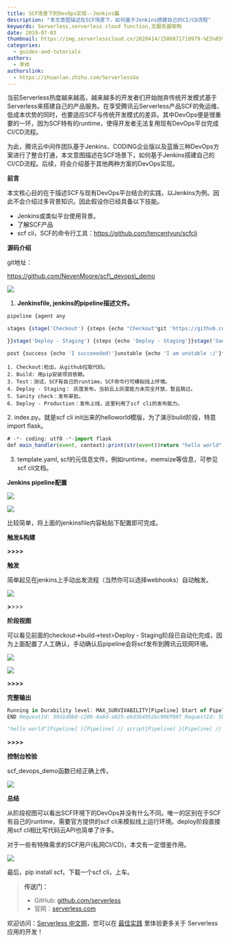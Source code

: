 ```yaml
---
title: SCF场景下的DevOps实现--Jenkins篇
description: "本文意图描述在SCF场景下，如何基于Jenkins搭建自己的CI/CD流程"
keywords: Serverless,serverless cloud function,无服务器架构
date: 2019-07-03
thumbnail: https://img.serverlesscloud.cn/2020414/1586871710979-%E5%85%AC%E5%85%B1%E7%94%A8.png
categories:
  - guides-and-tutorials
authors:
  - 李帅
authorslink:
  - https://zhuanlan.zhihu.com/ServerlessGo
---
```


当前Serverless热度越来越高，越来越多的开发者们开始抛弃传统开发模式基于Serverless来搭建自己的产品服务。在享受腾讯云Serverless产品SCF的免运维、低成本优势的同时，也要适应SCF与传统开发模式的差异。其中DevOps便是很重要的一环，因为SCF特有的runtime，使得开发者无法复用现有DevOps平台完成CI/CD流程。


为此，腾讯云中间件团队基于Jenkins、CODING企业版以及蓝盾三种DevOps方案进行了整合打通，本文意图描述在SCF场景下，如何基于Jenkins搭建自己的CI/CD流程。后续，将会介绍基于其他两种方案的DevOps实现。

**前言**

本文核心目的在于描述SCF与现有DevOps平台结合的实践，以Jenkins为例。因此不会介绍过多背景知识。因此假设你已经具备以下技能。


- Jenkins或类似平台使用背景。
- 了解SCF产品
- scf cli，SCF的命令行工具：https://github.com/tencentyun/scfcli

**源码介绍**

git地址：

https://github.com/NevenMoore/scf\_devops\_demo

![](https://img.serverlesscloud.cn/qianyi/YHl6UWa9s637BIpOjtIJMe3ciaW6QJ4lya3gH7dv8mu3LSJoDUiabVuyXsaEL2mYsXAa1A4SUicTpP0ptae21RiaeA.jpg)

1. **Jenkinsfile, jenkins的pipeline描述文件。**

```javascript
pipeline {agent any

stages {stage('Checkout') {steps {echo "Checkout"git 'https://github.com/NevenMoore/scf_devops_demo.git'}}stage('Build') {steps {echo 'Building'sh "pip install -r requirements.txt"}}stage('Test') {steps {echo 'Testing'script {ret = sh(script: "scf native invoke -t ./template.yaml --no-event", returnStatus: true)if (ret != 0) {echo '[Test] Failed'currentBuild.result = 'FAILURE'return}}

}}stage('Deploy - Staging') {steps {echo 'Deploy - Staging'}}stage('Sanity check') {steps {input "Does the staging environment look ok?"}}stage('Deploy - Production') {steps {echo 'Deploy - Production'script {ret = sh(script: "scf package -t ./template.yaml", returnStatus: true)if (ret != 0) {echo '[Deploy] Failed'currentBuild.result = 'FAILURE'return}ret = sh(script: "scf deploy -t ./deploy.yaml -f", returnStatus: true)if (ret != 0) {echo '[Deploy] Failed'currentBuild.result = 'FAILURE'return}}}}}

post {success {echo 'I succeeeded!'}unstable {echo 'I am unstable :/'}failure {echo 'I failed :('}changed {echo 'Things were different before...'}}}
```

    1. Checkout:检出，从github拉取代码。
    2. Build: 用pip安装项目依赖。
    3. Test：测试，SCF有自己的runtime，SCF命令行可模拟线上环境。
    4. Deploy - Staging： 灰度发布，当前云上灰度能力未完全开放，暂且跳过。
    5. Sanity check：发布审批。
    6. Deploy - Production：发布上线，这里利用了scf cli的发布能力。

2. index.py。就是scf cli init出来的helloworld模版，为了演示build阶段，特意import flask。

```javascript
# -*- coding: utf8 -*-import flask
def main_handler(event, context):print(str(event))return "hello world"
```

3. template.yaml, scf的元信息文件，例如runtime，memsize等信息，可参见scf cli文档。

**Jenkins pipeline配置**

![](https://img.serverlesscloud.cn/qianyi/YHl6UWa9s637BIpOjtIJMe3ciaW6QJ4lymbUOgSibqR9xicK4vABvBVsWAfDhkkSZB7TU75ulKrMjd47XGjlJ09oQ.jpg)

![](https://img.serverlesscloud.cn/qianyi/YHl6UWa9s637BIpOjtIJMe3ciaW6QJ4lyKNxGiatTSaw6ld7qjfoUSstzliaQqKWh04JybsEY88X9vWCicptubR2Ng.jpg)

比较简单，将上面的jenkinsfile内容粘贴下配置即可完成。

**触发&构建**

**>>>>**

**触发**

简单起见在jenkins上手动出发流程（当然你可以选择webhooks）自动触发。

![](https://img.serverlesscloud.cn/qianyi/YHl6UWa9s637BIpOjtIJMe3ciaW6QJ4lyAjBoSxUpcicMXpn9hviaWOJbLVLpOicAticVa6nTT2O54ialksPhVfepibrA.jpg)

**>**>>>

**阶段视图**

可以看见前面的checkout->build->test>Deploy - Staging阶段已自动化完成，因为上面配置了人工确认，手动确认后pipeline会将scf发布到腾讯云现网环境。

![](https://img.serverlesscloud.cn/qianyi/YHl6UWa9s637BIpOjtIJMe3ciaW6QJ4lyicj2fDriatsAq3RraqdVEE4CaoQMkYWtgdT1oibFX7hH4DnKkajeFrkZA.jpg)

![](https://img.serverlesscloud.cn/qianyi/YHl6UWa9s637BIpOjtIJMe3ciaW6QJ4lysvHM47k70A31YZKsOcOgvLf8wr8lVfNTsTtPydTiazHGb5zkG8aMaGg.jpg)

**>>>>**

**完整输出**

```javascript
Running in Durability level: MAX_SURVIVABILITY[Pipeline] Start of Pipeline[Pipeline] nodeRunning on Jenkins in /var/lib/jenkins/workspace/scf_devops_demo[Pipeline] {[Pipeline] stage[Pipeline] { (Checkout)[Pipeline] echoCheckout[Pipeline] gitNo credentials specified> git rev-parse --is-inside-work-tree # timeout=10Fetching changes from the remote Git repository> git config remote.origin.url https://github.com/NevenMoore/scf_devops_demo.git # timeout=10Fetching upstream changes fromhttps://github.com/NevenMoore/scf_devops_demo.git> git --version # timeout=10> git fetch --tags --progress https://github.com/NevenMoore/scf_devops_demo.git +refs/heads/*:refs/remotes/origin/*> git rev-parse refs/remotes/origin/master^{commit} # timeout=10> git rev-parse refs/remotes/origin/origin/master^{commit} # timeout=10Checking out Revision a500383602e314911b62a74045295f0008b0288f (refs/remotes/origin/master)> git config core.sparsecheckout # timeout=10> git checkout -f a500383602e314911b62a74045295f0008b0288f> git branch -a -v --no-abbrev # timeout=10> git branch -D master # timeout=10> git checkout -b master a500383602e314911b62a74045295f0008b0288fCommit message: "flask"First time build. Skipping changelog.[Pipeline] }[Pipeline] // stage[Pipeline] stage[Pipeline] { (Build)[Pipeline] echoBuilding[Pipeline] sh+ pip install -r requirements.txtRequirement already satisfied: flask in /usr/local/lib/python3.6/site-packages (from -r requirements.txt (line 1)) (1.0.2)Requirement already satisfied: click>=5.1 in /usr/local/lib/python3.6/site-packages (from flask->-r requirements.txt (line 1)) (6.7)Requirement already satisfied: itsdangerous>=0.24 in/usr/local/lib/python3.6/site-packages (from flask->-r requirements.txt (line 1)) (1.1.0)Requirement already satisfied: Werkzeug>=0.14 in/usr/local/lib/python3.6/site-packages (from flask->-r requirements.txt (line 1)) (0.14.1)Requirement already satisfied: Jinja2>=2.10 in /usr/local/lib/python3.6/site-packages (from flask->-r requirements.txt (line 1)) (2.10)Requirement already satisfied: MarkupSafe>=0.23 in/usr/local/lib64/python3.6/site-packages (from Jinja2>=2.10->flask->-r requirements.txt (line 1)) (1.1.1)[Pipeline] }[Pipeline] // stage[Pipeline] stage[Pipeline] { (Test)[Pipeline] echoTesting[Pipeline] script[Pipeline] {[Pipeline] sh+ scf native invoke -t ./template.yaml --no-eventSTART RequestId: 59d1d0b0-c206-4a6d-a025-ebd364952bc9{}
END RequestId: 59d1d0b0-c206-4a6d-a025-ebd364952bc9REPORT RequestId: 59d1d0b0-c206-4a6d-a025-ebd364952bc9 Duration: 0 ms BilledDuration: 100 ms Memory Size: 128 MB Max Memory Used: 32 MB

"hello world"[Pipeline] }[Pipeline] // script[Pipeline] }[Pipeline] // stage[Pipeline] stage[Pipeline] { (Deploy - Staging)[Pipeline] echoDeploy - Staging[Pipeline] }[Pipeline] // stage[Pipeline] stage[Pipeline] { (Sanity check)[Pipeline] inputDoes the staging environment look ok?Proceed or AbortApproved by 帅哥[Pipeline] }[Pipeline] // stage[Pipeline] stage[Pipeline] { (Deploy - Production)[Pipeline] echoDeploy - Production[Pipeline] script[Pipeline] {[Pipeline] sh+ scf package -t ./template.yamlGenerate deploy file 'deploy.yaml' success[Pipeline] sh+ scf deploy -t ./deploy.yaml -fdeploy default begindefault scf_devops_demo already exists, update it nowDeploy function 'scf_devops_demo' successdeploy default end[Pipeline] }[Pipeline] // script[Pipeline] }[Pipeline] // stage[Pipeline] stage[Pipeline] { (Declarative: Post Actions)[Pipeline] echoThings were different before...[Pipeline] echoI succeeeded![Pipeline] }[Pipeline] // stage[Pipeline] }[Pipeline] // node[Pipeline] End of PipelineFinished: SUCCESS
```

**>>>>**

**控制台检验**

scf\_devops\_demo函数已经正确上传。

![](https://img.serverlesscloud.cn/qianyi/YHl6UWa9s637BIpOjtIJMe3ciaW6QJ4lysYicZQYT0FHt9lzrNgah2MgSHaEIqlym4rjfNoPHHuibr0sPpibFSia5Pw.jpg)

**总结**

从阶段视图可以看出SCF环境下的DevOps并没有什么不同。唯一的区别在于SCF有自己的runtime，需要官方提供的scf cli来模拟线上运行环境。deploy阶段直接用scf cli相比写代码云API也简单了许多。

对于一些有特殊需求的SCF用户(私网CI/CD)，本文有一定借鉴作用。

![](https://img.serverlesscloud.cn/qianyi/YHl6UWa9s637BIpOjtIJMe3ciaW6QJ4lyQkY6JNRXyA6coIQAelicCsCJALKibco8ul7Tl1N0kiatqpNmOBjHs6ibkg.jpg)

最后，pip install scf。下载一个scf cli，上车。

> **传送门：**
> - GitHub: [github.com/serverless](https://github.com/serverless/serverless/blob/master/README_CN.md) 
> - 官网：[serverless.com](https://serverless.com/)

欢迎访问：[Serverless 中文网](https://serverlesscloud.cn/)，您可以在 [最佳实践](https://serverlesscloud.cn/best-practice) 里体验更多关于 Serverless 应用的开发！

